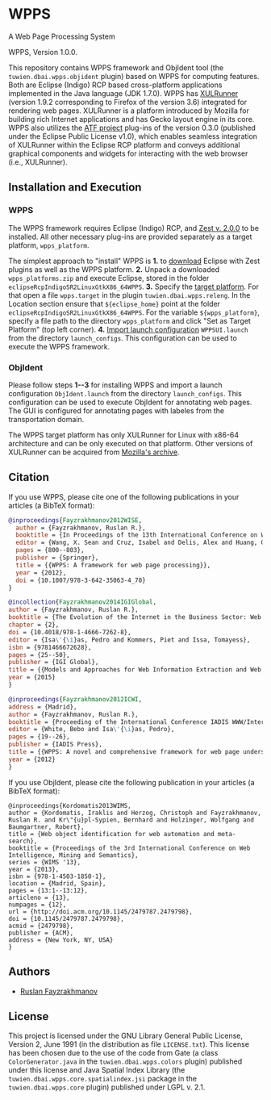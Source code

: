 # WPPS
A Web Page Processing System

WPPS, Version 1.0.0.

This repository contains WPPS framework and ObjIdent tool (the `tuwien.dbai.wpps.objident` plugin) based on WPPS for computing features.
Both are Eclipse (Indigo) RCP based cross-platform applications implemented in the Java language (JDK 1.7.0).
WPPS has [XULRunner](http://archive.mozilla.org/pub/xulrunner/releases/) (version 1.9.2 corresponding to Firefox of the version 3.6) integrated for rendering web pages.
XULRunner is a platform introduced by Mozilla for building rich Internet applications and has Gecko layout engine in its core.
WPPS also utilizes the [ATF project](http://www.eclipse.org/atf/) plug-ins of the version 0.3.0 (published under the Eclipse Public License v1.0), which enables seamless integration of XULRunner within the Eclipse RCP platform and conveys additional graphical components and widgets for interacting with the web browser (i.e., XULRunner).

## Installation and Execution

### WPPS

The WPPS framework requires Eclipse (Indigo) RCP, and [Zest v. 2.0.0](https://github.com/ujhelyiz/zest) to be installed.
All other necessary plug-ins are provided separately as a target platform, `wpps_platform`.

The simplest approach to "install" WPPS is
**1.** to [download]((https://sourceforge.net/projects/wpps-platforms/files/1.0.0/wpps_platforms.zip/download)) Eclipse with Zest plugins as well as the WPPS platform.
**2.** Unpack a downloaded `wpps_platforms.zip` and execute Eclipse, stored in the folder `eclipseRcpIndigoSR2LinuxGtkX86_64WPPS`.
**3.** Specify the [target platform](http://www.vogella.com/tutorials/EclipseTargetPlatform/article.html). For that open a file `wpps.target` in the plugin `tuwien.dbai.wpps.releng`.
In the Location section ensure that `${eclipse_home}` point at the folder `eclipseRcpIndigoSR2LinuxGtkX86_64WPPS`.
For the variable `${wpps_platform}`, specify a file path to the directory `wpps_platform` and click "Set as Target Platform" (top left corner).
**4.** [Import launch configuration](http://www.vogella.com/tutorials/EclipseLauncherFramework/article.html#import-a-launch-configuration) `WPPSUI.launch` from the directory `launch_configs`.
This configuration can be used to execute the WPPS framework.

### ObjIdent

Please follow steps **1--3** for installing WPPS and import a launch configuration `ObjIdent.launch` from the directory `launch_configs`.
This configuration can be used to execute ObjIdent for annotating web pages.
The GUI is configured for annotating pages with labeles from the transportation domain.


The WPPS target platform has only XULRunner for Linux with x86-64 architecture and can be only executed on that platform.
Other versions of XULRunner can be acquired from [Mozilla's archive](http://archive.mozilla.org/pub/xulrunner/releases/).

## Citation

If you use WPPS, please cite one of the following publications in your articles (a BibTeX format):
```bibtex
@inproceedings{Fayzrakhmanov2012WISE,
  author = {Fayzrakhmanov, Ruslan R.},
  booktitle = {In Proceedings of the 13th International Conference on Web Information Systems Engineering (WISE'2012), Demo Session, Paphos, Cyprus, 28–30 November, 2012},
  editor = {Wang, X. Sean and Cruz, Isabel and Delis, Alex and Huang, Guangyan},
  pages = {800--803},
  publisher = {Springer},
  title = {{WPPS: A framework for web page processing}},
  year = {2012},
  doi = {10.1007/978-3-642-35063-4_70}
}
```
```bibtex
@incollection{Fayzrakhmanov2014IGIGlobal,
author = {Fayzrakhmanov, Ruslan R.},
booktitle = {The Evolution of the Internet in the Business Sector: Web 1.0 to Web 3.0},
chapter = {2},
doi = {10.4018/978-1-4666-7262-8},
editor = {Isa\'{\i}as, Pedro and Kommers, Piet and Issa, Tomayess},
isbn = {9781466672628},
pages = {25--50},
publisher = {IGI Global},
title = {{Models and Approaches for Web Information Extraction and Web Page Understanding}},
year = {2015}
}
```
```bibtex
@inproceedings{Fayzrakhmanov2012ICWI,
address = {Madrid},
author = {Fayzrakhmanov, Ruslan R.},
booktitle = {Proceeding of the International Conference IADIS WWW/Internet, Madrid, 18–21 October, 2012},
editor = {White, Bebo and Isa\'{\i}as, Pedro},
pages = {19--26},
publisher = {IADIS Press},
title = {{WPPS: A novel and comprehensive framework for web page understanding and information extraction}},
year = {2012}
}
```

If you use ObjIdent, please cite the following publication in your articles (a BibTeX format):
```
@inproceedings{Kordomatis2013WIMS,
author = {Kordomatis, Iraklis and Herzog, Christoph and Fayzrakhmanov, Ruslan R. and Kr\"{u}pl-Sypien, Bernhard and Holzinger, Wolfgang and Baumgartner, Robert},
title = {Web object identification for web automation and meta-search},
booktitle = {Proceedings of the 3rd International Conference on Web Intelligence, Mining and Semantics},
series = {WIMS '13},
year = {2013},
isbn = {978-1-4503-1850-1},
location = {Madrid, Spain},
pages = {13:1--13:12},
articleno = {13},
numpages = {12},
url = {http://doi.acm.org/10.1145/2479787.2479798},
doi = {10.1145/2479787.2479798},
acmid = {2479798},
publisher = {ACM},
address = {New York, NY, USA}
}
```

## Authors
 * [Ruslan Fayzrakhmanov](http://www.dbai.tuwien.ac.at/staff/fayzrakh/)

## License

This project is licensed under the GNU Library General Public License, Version 2,
June 1991 (in the distribution as file `LICENSE.txt`).
This license has been chosen due to the use of the code from Gate (a class `ColorGenerator.java` in the `tuwien.dbai.wpps.colors` plugin) published under this license and
Java Spatial Index Library (the `tuwien.dbai.wpps.core.spatialindex.jsi` package in the `tuwien.dbai.wpps.core` plugin) published under LGPL v. 2.1.
